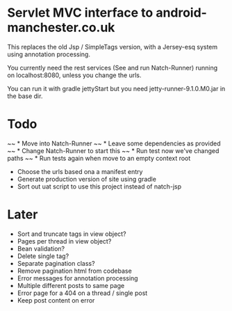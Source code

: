 Servlet MVC interface to android-manchester.co.uk
=================================================
 
This replaces the old Jsp / SimpleTags version, with a Jersey-esq system using annotation processing.

You currently need the rest services (See and run Natch-Runner) running on localhost:8080, unless you change the urls.

You can run it with gradle jettyStart but you need jetty-runner-9.1.0.M0.jar in the base dir.

Todo
====

~~ * Move into Natch-Runner
~~ * Leave some dependencies as provided
~~ * Change Natch-Runner to start this
~~ * Run test now we've changed paths
~~ * Run tests again when move to an empty context root
* Choose the urls based ona a manifest entry
* Generate production version of site using gradle
* Sort out uat script to use this project instead of natch-jsp

Later
=====

* Sort and truncate tags in view object?
* Pages per thread in view object?
* Bean validation?
* Delete single tag?
* Separate pagination class?
* Remove pagination html from codebase
* Error messages for annotation processing
* Multiple different posts to same page
* Error page for a 404 on a thread / single post
* Keep post content on error
